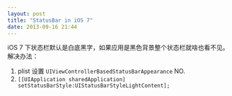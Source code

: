 ```yaml
---
layout: post
title: "StatusBar in iOS 7"
date: 2013-09-16 21:44
---
```


iOS 7 下状态栏默认是白底黑字，如果应用是黑色背景整个状态栏就啥也看不见。解决办法：

1. plist 设置 `UIViewControllerBasedStatusBarAppearance` NO.
1. `[[UIApplication sharedApplication] setStatusBarStyle:UIStatusBarStyleLightContent];`

